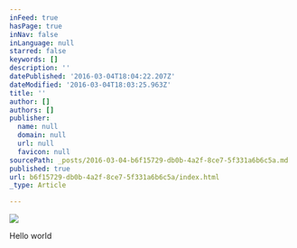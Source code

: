 ```yaml
---
inFeed: true
hasPage: true
inNav: false
inLanguage: null
starred: false
keywords: []
description: ''
datePublished: '2016-03-04T18:04:22.207Z'
dateModified: '2016-03-04T18:03:25.963Z'
title: ''
author: []
authors: []
publisher:
  name: null
  domain: null
  url: null
  favicon: null
sourcePath: _posts/2016-03-04-b6f15729-db0b-4a2f-8ce7-5f331a6b6c5a.md
published: true
url: b6f15729-db0b-4a2f-8ce7-5f331a6b6c5a/index.html
_type: Article

---
```

![](https://the-grid-user-content.s3-us-west-2.amazonaws.com/21a9f310-eb1c-4f5e-bc5d-d667de776bf3.jpg)

Hello world